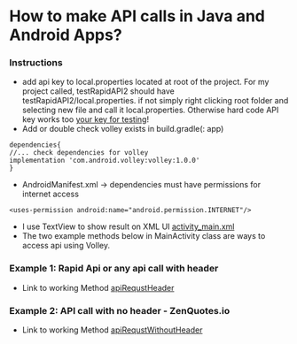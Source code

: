 # How to make API calls in Java and Android Apps?
### Instructions
- add api key to local.properties located at root of the project. For my project called, testRapidAPI2 should have testRapidAPI2/local.properties. if not simply right clicking root folder and selecting new file and call it local.properties. Otherwise hard code API key works too [your key for testing](app/src/main/java/com/example/testrapidapi/MainActivity.java#L38)!
- Add or double check volley exists in build.gradle(<app name>: app)
```
dependencies{
//... check dependencies for volley
implementation 'com.android.volley:volley:1.0.0'
}
```
-  AndroidManifest.xml -> dependencies must have permissions for internet access
```
<uses-permission android:name="android.permission.INTERNET"/>
```
- I use TextView to show result on XML UI [activity_main.xml](app/src/main/res/layout/activity_main.xml)
- The two example methods below in MainActivity class are ways to access api using Volley. 
### Example 1: Rapid Api or any api call with header
- Link to working Method [apiRequstHeader](app/src/main/java/com/example/testrapidapi/MainActivity.java#L53)
### Example 2: API call with no header - ZenQuotes.io
- Link to working Method [apiRequstWithoutHeader](app/src/main/java/com/example/testrapidapi/MainActivity.java#L86)
